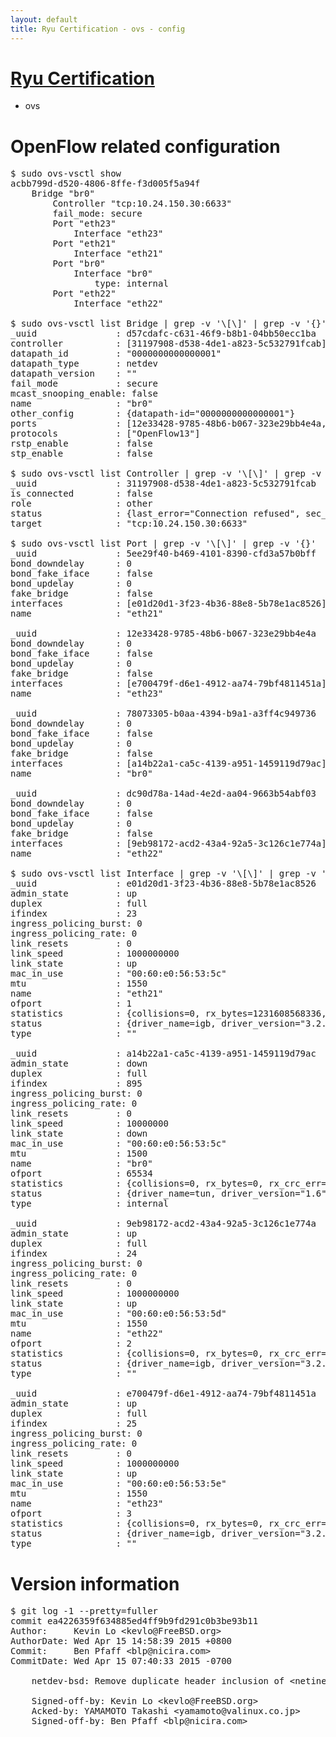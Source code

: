 ```yaml
---
layout: default
title: Ryu Certification - ovs - config
---
```

# [Ryu Certification](http://osrg.github.io/ryu/certification.html)
* ovs 

# OpenFlow related configuration
<pre>
$ sudo ovs-vsctl show
acbb799d-d520-4806-8ffe-f3d005f5a94f
    Bridge "br0"
        Controller "tcp:10.24.150.30:6633"
        fail_mode: secure
        Port "eth23"
            Interface "eth23"
        Port "eth21"
            Interface "eth21"
        Port "br0"
            Interface "br0"
                type: internal
        Port "eth22"
            Interface "eth22"

$ sudo ovs-vsctl list Bridge | grep -v '\[\]' | grep -v '{}'
_uuid               : d57cdafc-c631-46f9-b8b1-04bb50ecc1ba
controller          : [31197908-d538-4de1-a823-5c532791fcab]
datapath_id         : "0000000000000001"
datapath_type       : netdev
datapath_version    : "<built-in>"
fail_mode           : secure
mcast_snooping_enable: false
name                : "br0"
other_config        : {datapath-id="0000000000000001"}
ports               : [12e33428-9785-48b6-b067-323e29bb4e4a, 5ee29f40-b469-4101-8390-cfd3a57b0bff, 78073305-b0aa-4394-b9a1-a3ff4c949736, dc90d78a-14ad-4e2d-aa04-9663b54abf03]
protocols           : ["OpenFlow13"]
rstp_enable         : false
stp_enable          : false

$ sudo ovs-vsctl list Controller | grep -v '\[\]' | grep -v '{}'
_uuid               : 31197908-d538-4de1-a823-5c532791fcab
is_connected        : false
role                : other
status              : {last_error="Connection refused", sec_since_connect="661", sec_since_disconnect="1", state=BACKOFF}
target              : "tcp:10.24.150.30:6633"

$ sudo ovs-vsctl list Port | grep -v '\[\]' | grep -v '{}'
_uuid               : 5ee29f40-b469-4101-8390-cfd3a57b0bff
bond_downdelay      : 0
bond_fake_iface     : false
bond_updelay        : 0
fake_bridge         : false
interfaces          : [e01d20d1-3f23-4b36-88e8-5b78e1ac8526]
name                : "eth21"

_uuid               : 12e33428-9785-48b6-b067-323e29bb4e4a
bond_downdelay      : 0
bond_fake_iface     : false
bond_updelay        : 0
fake_bridge         : false
interfaces          : [e700479f-d6e1-4912-aa74-79bf4811451a]
name                : "eth23"

_uuid               : 78073305-b0aa-4394-b9a1-a3ff4c949736
bond_downdelay      : 0
bond_fake_iface     : false
bond_updelay        : 0
fake_bridge         : false
interfaces          : [a14b22a1-ca5c-4139-a951-1459119d79ac]
name                : "br0"

_uuid               : dc90d78a-14ad-4e2d-aa04-9663b54abf03
bond_downdelay      : 0
bond_fake_iface     : false
bond_updelay        : 0
fake_bridge         : false
interfaces          : [9eb98172-acd2-43a4-92a5-3c126c1e774a]
name                : "eth22"

$ sudo ovs-vsctl list Interface | grep -v '\[\]' | grep -v '{}'
_uuid               : e01d20d1-3f23-4b36-88e8-5b78e1ac8526
admin_state         : up
duplex              : full
ifindex             : 23
ingress_policing_burst: 0
ingress_policing_rate: 0
link_resets         : 0
link_speed          : 1000000000
link_state          : up
mac_in_use          : "00:60:e0:56:53:5c"
mtu                 : 1550
name                : "eth21"
ofport              : 1
statistics          : {collisions=0, rx_bytes=1231608568336, rx_crc_err=0, rx_dropped=0, rx_errors=0, rx_frame_err=0, rx_over_err=0, rx_packets=821444688, tx_bytes=0, tx_dropped=0, tx_errors=0, tx_packets=0}
status              : {driver_name=igb, driver_version="3.2.10-k", firmware_version="2.10-9"}
type                : ""

_uuid               : a14b22a1-ca5c-4139-a951-1459119d79ac
admin_state         : down
duplex              : full
ifindex             : 895
ingress_policing_burst: 0
ingress_policing_rate: 0
link_resets         : 0
link_speed          : 10000000
link_state          : down
mac_in_use          : "00:60:e0:56:53:5c"
mtu                 : 1500
name                : "br0"
ofport              : 65534
statistics          : {collisions=0, rx_bytes=0, rx_crc_err=0, rx_dropped=0, rx_errors=0, rx_frame_err=0, rx_over_err=0, rx_packets=0, tx_bytes=0, tx_dropped=0, tx_errors=0, tx_packets=0}
status              : {driver_name=tun, driver_version="1.6", firmware_version="N/A"}
type                : internal

_uuid               : 9eb98172-acd2-43a4-92a5-3c126c1e774a
admin_state         : up
duplex              : full
ifindex             : 24
ingress_policing_burst: 0
ingress_policing_rate: 0
link_resets         : 0
link_speed          : 1000000000
link_state          : up
mac_in_use          : "00:60:e0:56:53:5d"
mtu                 : 1550
name                : "eth22"
ofport              : 2
statistics          : {collisions=0, rx_bytes=0, rx_crc_err=0, rx_dropped=0, rx_errors=0, rx_frame_err=0, rx_over_err=0, rx_packets=0, tx_bytes=630154108798, tx_dropped=0, tx_errors=0, tx_packets=420266584}
status              : {driver_name=igb, driver_version="3.2.10-k", firmware_version="2.10-9"}
type                : ""

_uuid               : e700479f-d6e1-4912-aa74-79bf4811451a
admin_state         : up
duplex              : full
ifindex             : 25
ingress_policing_burst: 0
ingress_policing_rate: 0
link_resets         : 0
link_speed          : 1000000000
link_state          : up
mac_in_use          : "00:60:e0:56:53:5e"
mtu                 : 1550
name                : "eth23"
ofport              : 3
statistics          : {collisions=0, rx_bytes=0, rx_crc_err=0, rx_dropped=0, rx_errors=0, rx_frame_err=0, rx_over_err=0, rx_packets=0, tx_bytes=40932016500, tx_dropped=0, tx_errors=0, tx_packets=27288011}
status              : {driver_name=igb, driver_version="3.2.10-k", firmware_version="2.10-9"}
type                : ""
</pre>

# Version information
<pre>
$ git log -1 --pretty=fuller
commit ea4226359f634885ed4ff9b9fd291c0b3be93b11
Author:     Kevin Lo &lt;kevlo@FreeBSD.org&gt;
AuthorDate: Wed Apr 15 14:58:39 2015 +0800
Commit:     Ben Pfaff &lt;blp@nicira.com&gt;
CommitDate: Wed Apr 15 07:40:33 2015 -0700

    netdev-bsd: Remove duplicate header inclusion of &lt;netinet/in.h&gt;
    
    Signed-off-by: Kevin Lo &lt;kevlo@FreeBSD.org&gt;
    Acked-by: YAMAMOTO Takashi &lt;yamamoto@valinux.co.jp&gt;
    Signed-off-by: Ben Pfaff &lt;blp@nicira.com&gt;
</pre>
